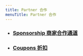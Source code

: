 ```yaml
---
title: Partner 合作
menuTitle: Partner 合作
---
```


- ### [Sponsorship 商家合作通道](https://wj.qq.com/s/2800852/8b80)
- ### [Coupons 折扣](/partner/coupons)
